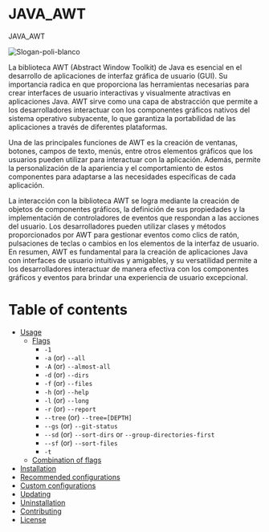 # JAVA_AWT
 JAVA_AWT
 
![Slogan-poli-blanco](https://github.com/Harol003/JAVA_AWT/assets/66041310/1534705f-2738-4df4-ad10-71961c8b9426)

 La biblioteca AWT (Abstract Window Toolkit) de Java es esencial en el desarrollo de aplicaciones de interfaz gráfica de usuario (GUI). Su importancia radica en que proporciona las herramientas necesarias para crear interfaces de usuario interactivas y visualmente atractivas en aplicaciones Java. AWT sirve como una capa de abstracción que permite a los desarrolladores interactuar con los componentes gráficos nativos del sistema operativo subyacente, lo que garantiza la portabilidad de las aplicaciones a través de diferentes plataformas.

Una de las principales funciones de AWT es la creación de ventanas, botones, campos de texto, menús, entre otros elementos gráficos que los usuarios pueden utilizar para interactuar con la aplicación. Además, permite la personalización de la apariencia y el comportamiento de estos componentes para adaptarse a las necesidades específicas de cada aplicación.

La interacción con la biblioteca AWT se logra mediante la creación de objetos de componentes gráficos, la definición de sus propiedades y la implementación de controladores de eventos que respondan a las acciones del usuario. Los desarrolladores pueden utilizar clases y métodos proporcionados por AWT para gestionar eventos como clics de ratón, pulsaciones de teclas o cambios en los elementos de la interfaz de usuario. En resumen, AWT es fundamental para la creación de aplicaciones Java con interfaces de usuario intuitivas y amigables, y su versatilidad permite a los desarrolladores interactuar de manera efectiva con los componentes gráficos y eventos para brindar una experiencia de usuario excepcional.


# Table of contents

- [Usage](#usage)
  - [Flags](#flags)
    - `-1`
    - `-a`   (or) `--all`
    - `-A`   (or) `--almost-all`
    - `-d`   (or) `--dirs`
    - `-f`   (or) `--files`
    - `-h`   (or) `--help`
    - `-l`   (or) `--long`
    - `-r`   (or) `--report`
    - `--tree` (or) `--tree=[DEPTH]`
    - `--gs` (or) `--git-status`
    - `--sd` (or) `--sort-dirs` or `--group-directories-first`
    - `--sf` (or) `--sort-files`
    - `-t`
  - [Combination of flags](#combination-of-flags)
- [Installation](#installation)
- [Recommended configurations](#recommended-configurations)
- [Custom configurations](#custom-configurations)
- [Updating](#updating)
- [Uninstallation](#uninstallation)
- [Contributing](#contributing)
- [License](#license)
